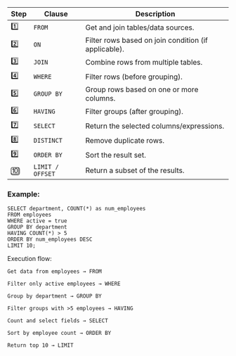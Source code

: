 | Step | Clause         | Description                                 |
|------|----------------|---------------------------------------------|
| 1️⃣   | `FROM`         | Get and join tables/data sources.           |
| 2️⃣   | `ON`           | Filter rows based on join condition (if applicable). |
| 3️⃣   | `JOIN`         | Combine rows from multiple tables.          |
| 4️⃣   | `WHERE`        | Filter rows (before grouping).              |
| 5️⃣   | `GROUP BY`     | Group rows based on one or more columns.    |
| 6️⃣   | `HAVING`       | Filter groups (after grouping).             |
| 7️⃣   | `SELECT`       | Return the selected columns/expressions.    |
| 8️⃣   | `DISTINCT`     | Remove duplicate rows.                      |
| 9️⃣   | `ORDER BY`     | Sort the result set.                        |
| 🔟   | `LIMIT / OFFSET` | Return a subset of the results.             |


### **Example:**

```
SELECT department, COUNT(*) as num_employees
FROM employees
WHERE active = true
GROUP BY department
HAVING COUNT(*) > 5
ORDER BY num_employees DESC
LIMIT 10;
```

Execution flow:

    Get data from employees → FROM

    Filter only active employees → WHERE

    Group by department → GROUP BY

    Filter groups with >5 employees → HAVING

    Count and select fields → SELECT

    Sort by employee count → ORDER BY

    Return top 10 → LIMIT


